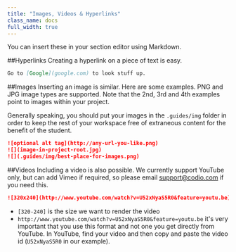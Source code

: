 ```yaml
---
title: "Images, Videos & Hyperlinks"
class_name: docs
full_width: true
---
```


You can insert these in your section editor using Markdown.

##Hyperlinks
Creating a hyperlink on a piece of text is easy.

```markdown
Go to [Google](google.com) to look stuff up.
```

##Images
Inserting an image is similar. Here are some examples. PNG and JPG image types are supported. Note that the 2nd, 3rd and 4th examples point to images within your project.

Generally speaking, you should put your images in the `.guides/img` folder in order to keep the rest of your workspace free of extraneous content for the benefit of the student.

```markdown
![optional alt tag](http://any-url-you-like.png)
![](image-in-project-root.jpg)
![](.guides/img/best-place-for-images.png)
```

##Videos
Including a video is also possible. We currently support YouTube only, but can add Vimeo if required, so please email support@codio.com if you need this.

```markdown
![320x240](http://www.youtube.com/watch?v=U52xNyaS5R0&feature=youtu.be)
```

- `[320-240]` is the size we want to render the video
- `http://www.youtube.com/watch?v=U52xNyaS5R0&feature=youtu.be` it's very important that you use this format and not one you get directly from YouTube. In YouTube, find your video and then copy and paste the video id (`U52xNyaS5R0` in our example).
